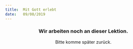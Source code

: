 ```yaml
---
title:  Mit Gott erlebt
date:   09/08/2019
---
```


### <center>Wir arbeiten noch an dieser Lektion.</center>
<center>Bitte komme später zurück.</center>